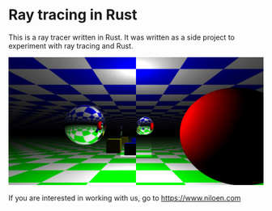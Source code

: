 # Ray tracing in Rust

This is a ray tracer written in Rust. It was written as a side project to experiment with ray tracing and Rust.

![Ray tracing image](example.png)

If you are interested in working with us, go to https://www.niloen.com

